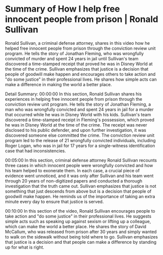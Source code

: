 # Summary of How I help free innocent people from prison | Ronald Sullivan

Ronald Sullivan, a criminal defense attorney, shares in this video how he helped free innocent people from prison through the conviction review unit program. He tells the story of Jonathan Fleming, who was wrongfully convicted of murder and spent 24 years in jail until Sullivan's team discovered a time-stamped receipt that proved he was in Disney World at the time of the crime. Sullivan emphasizes that justice is a decision that people of goodwill make happen and encourages others to take action and "do some justice" in their professional lives. He shares how simple acts can make a difference in making the world a better place.

Detail Summary: 
00:00:00
In this section, Ronald Sullivan shares his experiences in helping free innocent people from prison through the conviction review unit program. He tells the story of Jonathan Fleming, a man who was wrongfully convicted and spent 24 years in jail for a murder that occurred while he was in Disney World with his kids. Sullivan's team discovered a time-stamped receipt in Fleming's possession, which proved he was in Disney World at the time of the crime. The receipt was never disclosed to his public defender, and upon further investigation, it was discovered someone else committed the crime. The conviction review unit program led to the release of 21 wrongfully convicted individuals, including Roger Logan, who was in jail for 17 years for a single-witness identification case that had inconsistencies.

00:05:00
In this section, criminal defense attorney Ronald Sullivan recounts three cases in which innocent people were wrongfully convicted and how his team helped to exonerate them. In each case, a crucial piece of evidence went unnoticed, and it was only after Sullivan and his team went through 20 years of non-digitized papers and conducted a thorough investigation that the truth came out. Sullivan emphasizes that justice is not something that just descends from above but is a decision that people of goodwill make happen. He reminds us of the importance of taking an extra minute every day to ensure that justice is served.

00:10:00
In this section of the video, Ronald Sullivan encourages people to take action and "do some justice" in their professional lives. He suggests simple acts such as speaking up against sexism or lifting up a colleague, which can make the world a better place. He shares the story of David McCallum, who was released from prison after 30 years and simply wanted to walk on the sidewalk without being told where to go. Sullivan emphasizes that justice is a decision and that people can make a difference by standing up for what is right.

